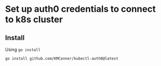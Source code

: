 # Set up auth0 credentials to connect to k8s cluster

## Install

Using `go install`

```shell
go install github.com/KMConner/kubectl-auth0@latest
```

